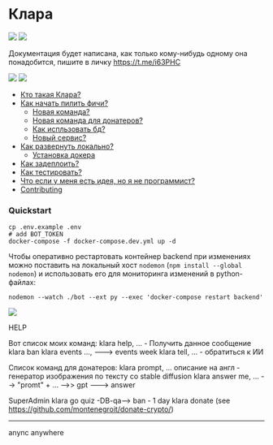 # Клара

[![](https://img.shields.io/github/license/montenegroit/pocisti_bot)]()
[![](https://badges.aleen42.com/src/telegram.svg)](https://t.me/montenergo_it) 

Документация будет написана, как только кому-нибудь одному она понадобится, пишите в личку https://t.me/i63PHC

[![](https://img.shields.io/github/contributors/montenegroit/pocisti_bot)]()
[![](https://img.shields.io/github/issues-raw/montenegroit/pocisti_bot)]() 
* [Кто такая Клара?]()
* [Как начать пилить фичи?]()
  * [Новая команда?]()
  * [Новая команда для донатеров?]()
  * [Как испльзовать бд?]()
  * [Новый сервис?]()
* [Как развернуть локально?](#quickstart)
  * [Установка докера]()
* [Как задеплоить?]()
* [Как тестировать?]()
* [Что если у меня есть идея, но я не программист?]()
* [Contributing]()


### Quickstart


```
cp .env.example .env
# add BOT_TOKEN
docker-compose -f docker-compose.dev.yml up -d
```

Чтобы оперативно рестартовать контейнер backend при изменениях можно поставить на локальный хост `nodemon` (`npm install --global nodemon`) и использовать его для мониторинга изменений в python-файлах:
```
nodemon --watch ./bot --ext py --exec 'docker-compose restart backend'
```

[![](https://badges.aleen42.com/src/buymeacoffee.svg)]()

HELP

Вот список моих команд:
  klara help, ... - Получить данное сообщение
  klara ban
  klara events ..., ---> events week
  klara tell, ... - обратиться к ИИ
  
Список команд для донатеров:
  klara prompt, ... описание на англ - генератор изображения по тексту со stable diffusion
  klara answer me, ... --> "promt" +  ... -->> gpt ---> answer

SuperAdmin
  klara go quiz  -DB-qa-->  ban - 1 day
  klara donate  (see https://github.com/montenegroit/donate-crypto/)


------
anync anywhere
